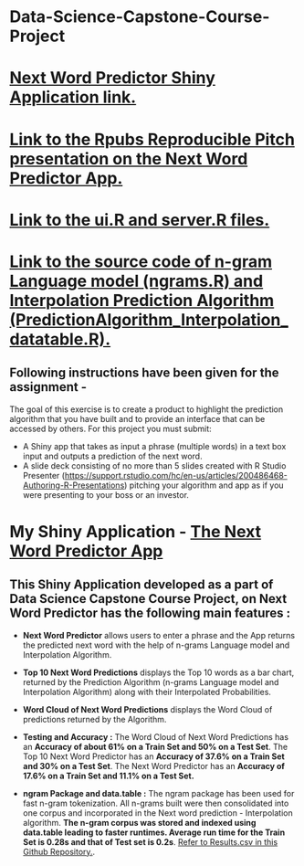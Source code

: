 # Data-Science-Capstone-Course-Project

# [Next Word Predictor Shiny Application link.](https://aniruddhachakraborty.shinyapps.io/Shiny_App-Next_Word_Predictor/)

  

# [Link to the Rpubs Reproducible Pitch presentation on the Next Word Predictor App.](http://rpubs.com/AniruddhaChakraborty/301935)

  

# [Link to the ui.R and server.R files.](https://github.com/AniruddhaChakraborty/Data-Science-Capstone-Course-Project/Shiny_App-Next_Word_Predictor)

  

# [Link to the source code of n-gram Language model (ngrams.R) and Interpolation Prediction Algorithm (PredictionAlgorithm_Interpolation_datatable.R).](https://github.com/AniruddhaChakraborty/Data-Science-Capstone-Course-Project/Next_Word_Predictor)

## Following instructions have been given for the assignment -

The goal of this exercise is to create a product to highlight the prediction algorithm that you have built and to provide an interface that can be accessed by others. For this project you must submit:

* A Shiny app that takes as input a phrase (multiple words) in a text box input and outputs a prediction of the next word.
* A slide deck consisting of no more than 5 slides created with R Studio Presenter (https://support.rstudio.com/hc/en-us/articles/200486468-Authoring-R-Presentations) pitching your algorithm and app as if you were presenting to your boss or an investor.

#  My Shiny Application - [The Next Word Predictor App](https://aniruddhachakraborty.shinyapps.io/Shiny_App-Next_Word_Predictor/)

## This Shiny Application developed as a part of Data Science Capstone Course Project, on Next Word Predictor has the following main features : 

- **Next Word Predictor** allows users to enter a phrase and the App returns the predicted next word with the help of n-grams Language model and Interpolation Algorithm.

- **Top 10 Next Word Predictions** displays the Top 10 words as a bar chart, returned by the Prediction Algorithm (n-grams Language model and Interpolation Algorithm) along with their Interpolated Probabilities.

- **Word Cloud of Next Word Predictions** displays the Word Cloud of predictions returned by the Algorithm. 

- **Testing and Accuracy :** The Word Cloud of Next Word Predictions has an **Accuracy of about 61% on a Train Set and 50% on a Test Set**. The Top 10 Next Word Predictor has an **Accuracy of 37.6% on a Train Set and 30% on a Test Set**. The Next Word Predictor has an **Accuracy of 17.6% on a Train Set and 11.1% on a Test Set.** 

- **ngram Package and data.table :** The ngram package has been used for fast n-gram tokenization. All n-grams built were then consolidated into one corpus and incorporated in the Next word prediction - Interpolation algorithm. **The n-gram corpus was stored and indexed using data.table leading to faster runtimes. Average run time for the Train Set is 0.28s and that of Test set is 0.2s**. [Refer to Results.csv in this Github Repository.](https://github.com/AniruddhaChakraborty/Data-Science-Capstone-Course-Project). 